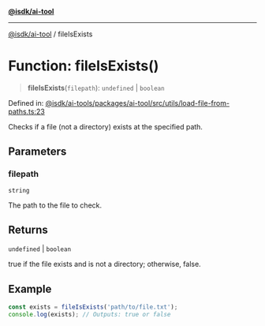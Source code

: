 [**@isdk/ai-tool**](../README.md)

***

[@isdk/ai-tool](../globals.md) / fileIsExists

# Function: fileIsExists()

> **fileIsExists**(`filepath`): `undefined` \| `boolean`

Defined in: [@isdk/ai-tools/packages/ai-tool/src/utils/load-file-from-paths.ts:23](https://github.com/isdk/ai-tool.js/blob/4ebf370aaec9c78535cb40ffc19656d7bddcb145/src/utils/load-file-from-paths.ts#L23)

Checks if a file (not a directory) exists at the specified path.

## Parameters

### filepath

`string`

The path to the file to check.

## Returns

`undefined` \| `boolean`

true if the file exists and is not a directory; otherwise, false.

## Example

```typescript
const exists = fileIsExists('path/to/file.txt');
console.log(exists); // Outputs: true or false
```
